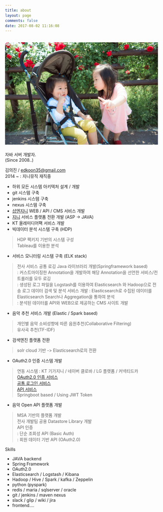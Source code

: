```yaml
---
title: about
layout: page
comments: false
date: 2017-08-02 11:16:08
---
```

![daughters](profile.jpg)
---
자바 서버 개발자.   
(Since 2008..)

김의진 / edkoon35@gmail.com   
2014 ~ : 지니뮤직 재직중
 - 하위 모든 시스템 아키텍처 설계 / 개발   
 - git 시스템 구축
 - jenkins 시스템 구축
 - nexus 시스템 구축
 - [샵엔지니](http://shop.genie.co.kr) WEB / API / CMS 서비스 개발
 - [지니](http://www.genie.co.kr) 서비스 플랫폼 전환 개발 (ASP -> JAVA)
 - KT 올레미디어팩 서비스 개발
 - 빅데이터 분석 시스템 구축 (HDP)
  > HDP 팩키지 기반의 시스템 구성   
  > Tableau를 이용한 분석
 - 서비스 모니터링 시스템 구축 (ELK stack)
  > 전사 서비스 공통 로깅 Java 라이브러리 개발(Springframework based)   
    : 커스트마이징한 Annotation을 개발하여 해당 Annotation을 선언한 서비스/컨트롤러를 모두 로깅   
    : 생성된 로그 파일을 Logstash를 이용하여 Elasticsearch 와 Hadoop으로 전송
  > 로그 데이터 검색 및 분석 서비스 개발
    : Elasticsearch로 수집된 데이터를 Elasticsearch Search나 Aggregation을 통하여 분석   
    : 분석된 데이터를 API와 WEB으로 제공하는 CMS 사이트 개발   
 - 음악 추천 서비스 개발 (Elastic / Spark based)
  > 개인별 음악 소비성향에 따른 음원추천(Collaborative Filtering)   
  > 유사곡 추천(TF-IDF)
 - 검색엔진 플랫폼 전환
  > solr cloud 기반 -> Elasticsearch로의 전환
 - OAuth2.0 인증 시스템 개발
  > 연동 시스템 : KT 기가지니 / 네이버 클로바 / LG 플랫폼 / 커넥티드카   
  > [OAuth2.0 인증 서비스](https://auth.genie.co.kr/oauth/authorize)   
  > [공통 로그인 서비스](https://accounts.genie.co.kr)   
  > [API 서비스](https://apis.genie.co.kr)   
  > Springboot based / Using JWT Token
 - 음악 Open API 플랫폼 개발
  > MSA 기반의 플랫폼 개발   
  > 전사 개발팀 공용 Datastore Library 개발   
  > API 인증   
   : 단순 조회성 API (Basic Auth)   
   : 회원 데이터 기반 API (OAuth2.0)


Skills
- JAVA backend
- Spring Framework
- OAuth2.0
- Elasticsearch / Logstash / Kibana
- Hadoop / Hive / Spark / kafka / Zeppelin
- python (pyspark)
- redis / maria / sqlserver / oracle
- git / jenkins / maven nexus
- slack / glip / wiki / jira
- frontend....
